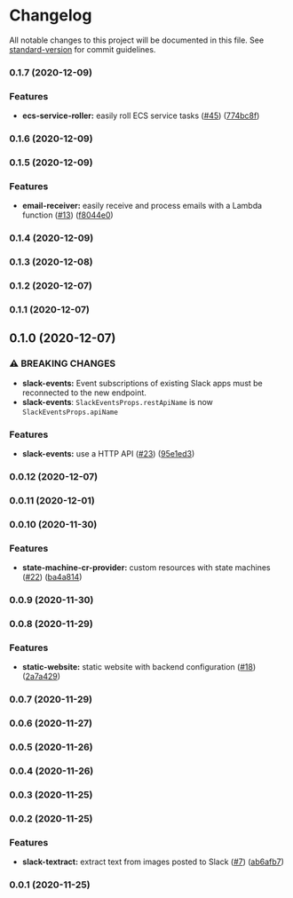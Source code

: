 # Changelog

All notable changes to this project will be documented in this file. See [standard-version](https://github.com/conventional-changelog/standard-version) for commit guidelines.

### 0.1.7 (2020-12-09)


### Features

* **ecs-service-roller:** easily roll ECS service tasks ([#45](https://github.com/jogold/cloudstructs/issues/45)) ([774bc8f](https://github.com/jogold/cloudstructs/commit/774bc8f994004a34bb2d6bbf732f40c2e12bf702))

### 0.1.6 (2020-12-09)

### 0.1.5 (2020-12-09)


### Features

* **email-receiver:** easily receive and process emails with a Lambda function ([#13](https://github.com/jogold/cloudstructs/issues/13)) ([f8044e0](https://github.com/jogold/cloudstructs/commit/f8044e0a6caad208cca51f05bc619e3402d53532))

### 0.1.4 (2020-12-09)

### 0.1.3 (2020-12-08)

### 0.1.2 (2020-12-07)

### 0.1.1 (2020-12-07)

## 0.1.0 (2020-12-07)


### ⚠ BREAKING CHANGES

* **slack-events:** Event subscriptions of existing Slack apps must be reconnected to the new endpoint.
* **slack-events**: `SlackEventsProps.restApiName` is now `SlackEventsProps.apiName`

### Features

* **slack-events:** use a HTTP API ([#23](https://github.com/jogold/cloudstructs/issues/23)) ([95e1ed3](https://github.com/jogold/cloudstructs/commit/95e1ed3008a70ec347f12bc2ad9eb103149647f1))

### 0.0.12 (2020-12-07)

### 0.0.11 (2020-12-01)

### 0.0.10 (2020-11-30)


### Features

* **state-machine-cr-provider:** custom resources with state machines ([#22](https://github.com/jogold/cloudstructs/issues/22)) ([ba4a814](https://github.com/jogold/cloudstructs/commit/ba4a814687f86e582c6362babcbce09547521be7))

### 0.0.9 (2020-11-30)

### 0.0.8 (2020-11-29)


### Features

* **static-website:** static website with backend configuration ([#18](https://github.com/jogold/cloudstructs/issues/18)) ([2a7a429](https://github.com/jogold/cloudstructs/commit/2a7a42915316117ba4505e00b9b49ea39dc176e5))

### 0.0.7 (2020-11-29)

### 0.0.6 (2020-11-27)

### 0.0.5 (2020-11-26)

### 0.0.4 (2020-11-26)

### 0.0.3 (2020-11-25)

### 0.0.2 (2020-11-25)


### Features

* **slack-textract:** extract text from images posted to Slack ([#7](https://github.com/jogold/cloudstructs/issues/7)) ([ab6afb7](https://github.com/jogold/cloudstructs/commit/ab6afb736da6539132c6b1596f22836c8e11e903))

### 0.0.1 (2020-11-25)
